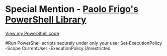 
# Special Mention - [Paolo Frigo's PowerShell Library](https://github.com/PaoloFrigo/scriptinglibrary/tree/master/Blog/PowerShell)
[View my PowerShell code](https://github.com/users/simpletechgithub/projects/13)

#Run PowerShell scripts securely under only your user
Set-ExecutionPolicy -Scope CurrentUser -ExecutionPolicy Unrestricted
